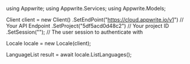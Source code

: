 using Appwrite;
using Appwrite.Services;
using Appwrite.Models;

Client client = new Client()
    .SetEndPoint("https://cloud.appwrite.io/v1") // Your API Endpoint
    .SetProject("5df5acd0d48c2") // Your project ID
    .SetSession(""); // The user session to authenticate with

Locale locale = new Locale(client);

LanguageList result = await locale.ListLanguages();
